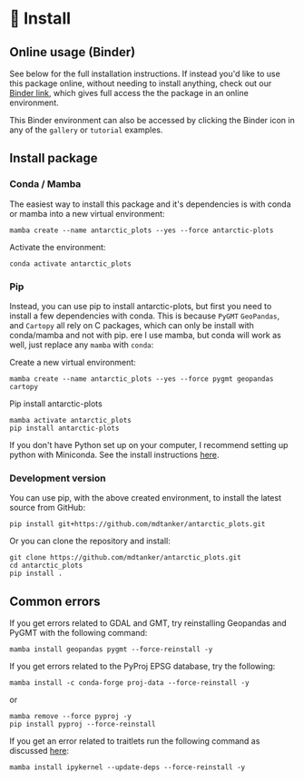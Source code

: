 # 🚀 Install

## Online usage (Binder)

See below for the full installation instructions. If instead you'd like to use
this package online, without needing to install anything, check out our
[Binder link](https://mybinder.org/v2/gh/mdtanker/antarctic_plots/main), which
gives full access the the package in an online environment.

This Binder environment can also be accessed by clicking the Binder icon in any
of the `gallery` or `tutorial` examples.

## Install package

### Conda / Mamba

The easiest way to install this package and it's dependencies is with conda or
mamba into a new virtual environment:

    mamba create --name antarctic_plots --yes --force antarctic-plots

Activate the environment:

    conda activate antarctic_plots

### Pip

Instead, you can use pip to install antarctic-plots, but first you need to
install a few dependencies with conda. This is because `PyGMT` `GeoPandas`, and
`Cartopy` all rely on C packages, which can only be install with conda/mamba and
not with pip. ere I use mamba, but conda will work as well, just replace any
`mamba` with `conda`:

Create a new virtual environment:

    mamba create --name antarctic_plots --yes --force pygmt geopandas cartopy

Pip install antarctic-plots

    mamba activate antarctic_plots
    pip install antarctic-plots

If you don't have Python set up on your computer, I recommend setting up python
with Miniconda. See the install instructions
[here](https://conda.io/projects/conda/en/latest/user-guide/install/index.html).

### Development version

You can use pip, with the above created environment, to install the latest
source from GitHub:

    pip install git+https://github.com/mdtanker/antarctic_plots.git

Or you can clone the repository and install:

    git clone https://github.com/mdtanker/antarctic_plots.git
    cd antarctic_plots
    pip install .

## Common errors

If you get errors related to GDAL and GMT, try reinstalling Geopandas and PyGMT
with the following command:

    mamba install geopandas pygmt --force-reinstall -y

If you get errors related to the PyProj EPSG database, try the following:

    mamba install -c conda-forge proj-data --force-reinstall -y

or

    mamba remove --force pyproj -y
    pip install pyproj --force-reinstall

If you get an error related to traitlets run the following command as discussed
[here](https://github.com/microsoft/vscode-jupyter/issues/5689#issuecomment-829538285):

    mamba install ipykernel --update-deps --force-reinstall -y
